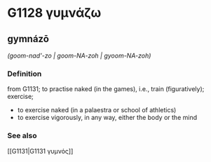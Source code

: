 # G1128 γυμνάζω

## gymnázō

_(goom-nad'-zo | goom-NA-zoh | gyoom-NA-zoh)_

### Definition

from G1131; to practise naked (in the games), i.e., train (figuratively); exercise; 

- to exercise naked (in a palaestra or school of athletics)
- to exercise vigorously, in any way, either the body or the mind

### See also

[[G1131|G1131 γυμνός]]
